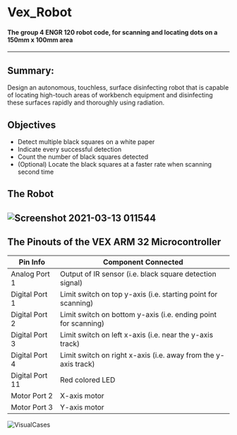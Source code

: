 # Vex_Robot
#### The group 4 ENGR 120 robot code, for scanning and locating dots on a 150mm x 100mm area
---------------------------------------------------------------------------------------
## Summary:

  Design an autonomous, touchless, surface disinfecting
robot that is capable of locating high-touch areas of
workbench equipment and disinfecting these surfaces
rapidly and thoroughly using radiation.

## Objectives
- Detect multiple black squares on a white paper
- Indicate every successful detection
- Count the number of black squares detected
- (Optional) Locate the black squares at a faster rate when scanning second time




## The Robot
![Screenshot 2021-03-13 011544](https://user-images.githubusercontent.com/54737724/111025725-e54a8300-839a-11eb-8592-02ba0c3b7af1.png)
---------------------------------------------------------------------------------------
## The Pinouts of the VEX ARM 32 Microcontroller
|Pin Info|Component Connected|
|-|-|
|Analog Port 1|Output of IR sensor (i.e. black square detection signal)|
|Digital Port 1|Limit switch on top y-axis (i.e. starting point for scanning)|
|Digital Port 2|Limit switch on bottom y-axis (i.e. ending point for scanning)|
|Digital Port 3|Limit switch on left x-axis (i.e. near the y-axis track)|
|Digital Port 4|Limit switch on right x-axis (i.e. away from the y-axis track)|
|Digital Port 11|Red colored LED|
|Motor Port 2|X-axis motor|
|Motor Port 3|Y-axis motor|

![VisualCases](https://user-images.githubusercontent.com/54737724/111280098-a9145e00-85f8-11eb-84f0-d8604e7a3fef.png)

